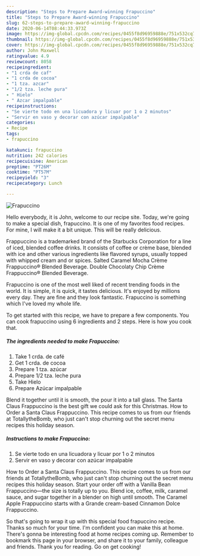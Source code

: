```yaml
---
description: "Steps to Prepare Award-winning Frapuccino"
title: "Steps to Prepare Award-winning Frapuccino"
slug: 62-steps-to-prepare-award-winning-frapuccino
date: 2020-06-14T08:44:33.973Z
image: https://img-global.cpcdn.com/recipes/0455f8d96959888e/751x532cq70/frapuccino-foto-principal.jpg
thumbnail: https://img-global.cpcdn.com/recipes/0455f8d96959888e/751x532cq70/frapuccino-foto-principal.jpg
cover: https://img-global.cpcdn.com/recipes/0455f8d96959888e/751x532cq70/frapuccino-foto-principal.jpg
author: John Maxwell
ratingvalue: 4.9
reviewcount: 8058
recipeingredient:
- "1 crda de caf"
- "1 crda de cocoa"
- "1 tza. azcar"
- "1/2 tza. leche pura"
- " Hielo"
- " Azcar impalpable"
recipeinstructions:
- "Se vierte todo en una licuadora y licuar por 1 o 2 minutos"
- "Servir en vaso y decorar con azúcar impalpable"
categories:
- Recipe
tags:
- frapuccino

katakunci: frapuccino 
nutrition: 242 calories
recipecuisine: American
preptime: "PT26M"
cooktime: "PT57M"
recipeyield: "3"
recipecategory: Lunch

---
```



![Frapuccino](https://img-global.cpcdn.com/recipes/0455f8d96959888e/751x532cq70/frapuccino-foto-principal.jpg)

Hello everybody, it is John, welcome to our recipe site. Today, we're going to make a special dish, frapuccino. It is one of my favorites food recipes. For mine, I will make it a bit unique. This will be really delicious.

Frappuccino is a trademarked brand of the Starbucks Corporation for a line of iced, blended coffee drinks. It consists of coffee or crème base, blended with ice and other various ingredients like flavored syrups, usually topped with whipped cream and or spices. Salted Caramel Mocha Crème Frappuccino® Blended Beverage. Double Chocolaty Chip Crème Frappuccino® Blended Beverage.

Frapuccino is one of the most well liked of recent trending foods in the world. It is simple, it is quick, it tastes delicious. It's enjoyed by millions every day. They are fine and they look fantastic. Frapuccino is something which I've loved my whole life.


To get started with this recipe, we have to prepare a few components. You can cook frapuccino using 6 ingredients and 2 steps. Here is how you cook that.

<!--inarticleads1-->

##### The ingredients needed to make Frapuccino:

1. Take 1 crda. de café
1. Get 1 crda. de cocoa
1. Prepare 1 tza. azúcar
1. Prepare 1/2 tza. leche pura
1. Take  Hielo
1. Prepare  Azúcar impalpable


Blend it together until it is smooth, the pour it into a tall glass. The Santa Claus Frappuccino is the best gift we could ask for this Christmas. How to Order a Santa Claus Frappuccino. This recipe comes to us from our friends at TotallytheBomb, who just can&#39;t stop churning out the secret menu recipes this holiday season. 

<!--inarticleads2-->

##### Instructions to make Frapuccino:

1. Se vierte todo en una licuadora y licuar por 1 o 2 minutos
1. Servir en vaso y decorar con azúcar impalpable


How to Order a Santa Claus Frappuccino. This recipe comes to us from our friends at TotallytheBomb, who just can&#39;t stop churning out the secret menu recipes this holiday season. Start your order off with a Vanilla Bean Frappuccino—the size is totally up to you. Blend ice, coffee, milk, caramel sauce, and sugar together in a blender on high until smooth. The Caramel Apple Frappuccino starts with a Grande cream-based Cinnamon Dolce Frappuccino. 

So that's going to wrap it up with this special food frapuccino recipe. Thanks so much for your time. I'm confident you can make this at home. There's gonna be interesting food at home recipes coming up. Remember to bookmark this page in your browser, and share it to your family, colleague and friends. Thank you for reading. Go on get cooking!

